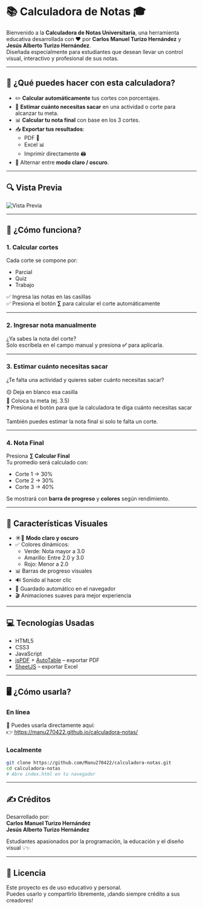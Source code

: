# 📚 Calculadora de Notas 🎓

Bienvenido a la **Calculadora de Notas Universitaria**, una herramienta educativa desarrollada con ❤️ por **Carlos Manuel Turizo Hernández** y **Jesús Alberto Turizo Hernández**.  
Diseñada especialmente para estudiantes que desean llevar un control visual, interactivo y profesional de sus notas.  

---

## 🧠 ¿Qué puedes hacer con esta calculadora?

- ✏️ **Calcular automáticamente** tus cortes con porcentajes.
- 🎯 **Estimar cuánto necesitas sacar** en una actividad o corte para alcanzar tu meta.
- 📊 **Calcular tu nota final** con base en los 3 cortes.
- 📥 **Exportar tus resultados**:
  - PDF 📄  
  - Excel 📊  
  - Imprimir directamente 🖨️
- 🌙 Alternar entre **modo claro / oscuro**.

---

## 🔍 Vista Previa

![Vista Previa](https://github.com/Manu270422/calculadora-notas/assets/preview.png)

---

## 🚀 ¿Cómo funciona?

### 1. Calcular cortes
Cada corte se compone por:
- Parcial
- Quiz
- Trabajo

✅ Ingresa las notas en las casillas  
✅ Presiona el botón **∑** para calcular el corte automáticamente

---

### 2. Ingresar nota manualmente
¿Ya sabes la nota del corte?  
Solo escríbela en el campo manual y presiona **✅** para aplicarla.

---

### 3. Estimar cuánto necesitas sacar
¿Te falta una actividad y quieres saber cuánto necesitas sacar?

🟡 Deja en blanco esa casilla  
🔢 Coloca tu meta (ej. 3.5)  
❓ Presiona el botón para que la calculadora te diga cuánto necesitas sacar

También puedes estimar la nota final si solo te falta un corte.

---

### 4. Nota Final
Presiona **∑ Calcular Final**  
Tu promedio será calculado con:

- Corte 1 → 30%  
- Corte 2 → 30%  
- Corte 3 → 40%

Se mostrará con **barra de progreso** y **colores** según rendimiento.

---

## 🎨 Características Visuales

- ☀️🌙 **Modo claro y oscuro**
- ✅ Colores dinámicos:
  - Verde: Nota mayor a 3.0
  - Amarillo: Entre 2.0 y 3.0
  - Rojo: Menor a 2.0
- 📊 Barras de progreso visuales
- 🔊 Sonido al hacer clic
- 💾 Guardado automático en el navegador
- 🎬 Animaciones suaves para mejor experiencia

---

## 💻 Tecnologías Usadas

- HTML5  
- CSS3  
- JavaScript  
- [jsPDF](https://github.com/parallax/jsPDF) + [AutoTable](https://github.com/simonbengtsson/jsPDF-AutoTable) – exportar PDF  
- [SheetJS](https://sheetjs.com/) – exportar Excel  

---

## 🖥️ ¿Cómo usarla?

### En línea
📡 Puedes usarla directamente aquí:  
👉 https://manu270422.github.io/calculadora-notas/

### Localmente
```bash
git clone https://github.com/Manu270422/calculadora-notas.git
cd calculadora-notas
# Abre index.html en tu navegador
```

---

## ✍️ Créditos

Desarrollado por:  
**Carlos Manuel Turizo Hernández**  
**Jesús Alberto Turizo Hernández**  

Estudiantes apasionados por la programación, la educación y el diseño visual 💡✨

---

## 🪪 Licencia

Este proyecto es de uso educativo y personal.  
Puedes usarlo y compartirlo libremente, ¡dando siempre crédito a sus creadores!